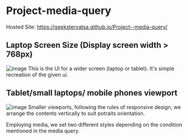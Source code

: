 # Project-media-query
Hosted Site: https://geekstervatsa.github.io/Project--media-query/

## Laptop Screen Size (Display screen width > 768px)
![image](https://github.com/GeeksterVatsa/Project--media-query/assets/144803484/e5a08e23-ffaf-4586-aaf5-3a189cc1a44f)
This is the UI for a wider screen (laptop or tablet). It's simple recreation of the given ui.

## Tablet/small laptops/ mobile phones viewport
![image](https://github.com/GeeksterVatsa/Project--media-query/assets/144803484/fe354948-03bb-4a6b-a062-f6453d81939c)
Smaller viewports, following the rules of responsive design, we arrange the contents vertically to suit potraits orientation.

Employing media, we set two different styles depending on the condition mentioned in the media query.
